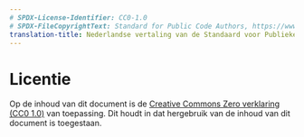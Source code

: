 ```yaml
---
# SPDX-License-Identifier: CC0-1.0
# SPDX-FileCopyrightText: Standard for Public Code Authors, https://www.standardforpubliccode.org/AUTHORS.html
translation-title: Nederlandse vertaling van de Standaard voor Publieke Code
---
```


# Licentie

Op de inhoud van dit document is de [Creative Commons Zero verklaring (CC0 1.0)](https://creativecommons.org/publicdomain/zero/1.0/legalcode.nl) van toepassing. Dit houdt in dat hergebruik van de inhoud van dit document is toegestaan.

